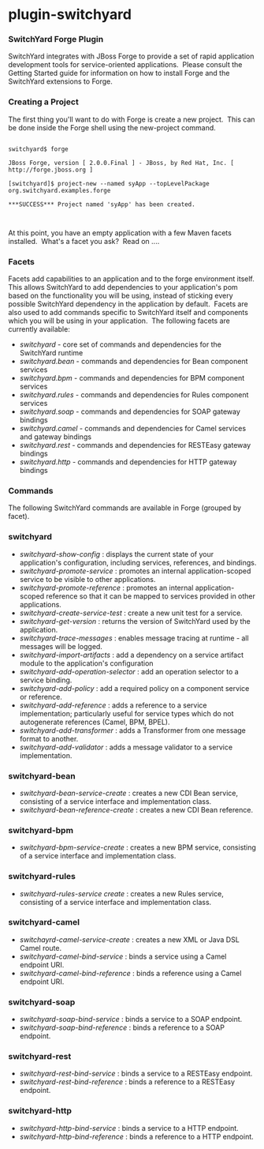 plugin-switchyard
=================

### SwitchYard Forge Plugin

SwitchYard integrates with JBoss Forge to provide a set of rapid application development tools for service-oriented applications.&nbsp; Please consult the Getting Started guide for information on how to install Forge and the SwitchYard extensions to Forge.

### Creating a Project

The first thing you'll want to do with Forge is create a new project.&nbsp; This can be done inside the Forge shell using the new-project command.

<code>
switchyard$ forge<br>
JBoss Forge, version [ 2.0.0.Final ] - JBoss, by Red Hat, Inc. [ http://forge.jboss.org ]<br>
[switchyard]$ project-new --named syApp --topLevelPackage org.switchyard.examples.forge<br>
***SUCCESS*** Project named 'syApp' has been created.<br>
</br>
</code>
At this point, you have an empty application with a few Maven facets installed.&nbsp; What's a facet you ask?&nbsp; Read on ....

### Facets

Facets add capabilities to an application and to the forge environment itself.&nbsp; This allows SwitchYard to add  dependencies to your application's pom based on the functionality you will be  using, instead of sticking every possible SwitchYard dependency in the  application by default.&nbsp; Facets are also used to add commands specific to SwitchYard itself and components which you will be using in your  application.&nbsp; The following facets are currently available:

* *switchyard* \- core set of commands and dependencies for the SwitchYard runtime
* *switchyard.bean* \- commands and dependencies for Bean component services
* *switchyard.bpm*&nbsp;\- commands and dependencies for BPM component services
* *switchyard.rules*&nbsp;\- commands and dependencies for Rules component services
* *switchyard.soap* \- commands and dependencies for SOAP gateway bindings
* *switchyard.camel* \- commands and dependencies for Camel services and gateway bindings
* *switchyard.rest*&nbsp;\- commands and dependencies for RESTEasy gateway bindings
* *switchyard.http*&nbsp;\- commands and dependencies for HTTP gateway bindings

### Commands

The following SwitchYard commands are available in Forge (grouped by facet).

### switchyard

* <i>switchyard-show-config</i> : displays the current state of your application's configuration, including services, references, and bindings.
* <i>switchyard-promote-service</i> : promotes an internal application-scoped service to be visible to other applications.
* <i>switchyard-promote-reference</i> : promotes an internal application-scoped reference so that it can be mapped to services provided in other applications.
* <i>switchyard-create-service-test</i>&nbsp;: create a new unit test for a service.
* <i>switchyard-get-version</i>&nbsp;: returns the version of SwitchYard used by the application.
* <i>switchyard-trace-messages</i>&nbsp;: enables message tracing at runtime - all messages will be logged.
* <i>switchyard-import-artifacts</i>&nbsp;: add a dependency on a service artifact module to the application's configuration
* <i>switchyard-add-operation-selector</i>&nbsp;: add an operation selector to a service binding.
* <i>switchyard-add-policy</i>&nbsp;: add a required policy on a component service or reference.
* <i>switchyard-add-reference</i>&nbsp;: adds a reference to a service implementation; particularly useful for service types which do not autogenerate references (Camel, BPM, BPEL).
* <i>switchyard-add-transformer</i>&nbsp;: adds a Transformer from one message format to another.
* <i>switchyard-add-validator</i>&nbsp;: adds a message validator to a service implementation.

### switchyard-bean
* <i>switchyard-bean-service-create</i> : creates a new CDI Bean service, consisting of a service interface and implementation class.
* <i>switchyard-bean-reference-create</i> : creates a new CDI Bean reference.

### switchyard-bpm
* <i>switchyard-bpm-service-create</i>&nbsp;: creates a new BPM service, consisting of a service interface and implementation class.

### switchyard-rules
* <i>switchyard-rules-service create</i>&nbsp;: creates a new Rules service, consisting of a service interface and implementation class.

### switchyard-camel
* <i>switchayrd-camel-service-create</i> : creates a new XML or Java DSL Camel route.
* <i>switchyard-camel-bind-service</i> : binds a service using a Camel endpoint URI.
* <i>switchyard-camel-bind-reference</i> : binds a reference using a Camel endpoint URI.

### switchyard-soap
* <i>switchyard-soap-bind-service</i> : binds a service to a SOAP endpoint.
* <i>switchyard-soap-bind-reference</i> : binds a reference to a SOAP endpoint.

### switchyard-rest
* <i>switchyard-rest-bind-service</i>&nbsp;: binds a service to a RESTEasy endpoint.
* <i>switchyard-rest-bind-reference</i>&nbsp;: binds a reference to a RESTEasy endpoint.

### switchyard-http
* <i>switchyard-http-bind-service</i>&nbsp;: binds a service to a HTTP endpoint.
* <i>switchyard-http-bind-reference</i>&nbsp;: binds a reference to a HTTP endpoint.
